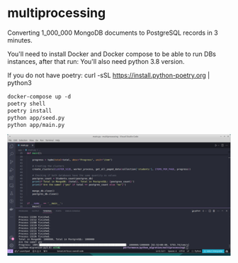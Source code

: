 # multiprocessing
Converting 1_000_000 MongoDB documents to PostgreSQL records in 3 minutes.

You'll need to install Docker and Docker compose to be able to run DBs instances, after that run:
You'll also need python 3.8 version.

If you do not have poetry: 
curl -sSL https://install.python-poetry.org | python3
	
    docker-compose up -d
    poetry shell
    poetry install
    python app/seed.py
    python app/main.py
    
    


![tests](img/multiprocessing.png)
